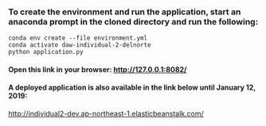 ### To create the environment and run the application, start an anaconda prompt in the cloned directory and run the following:

`conda env create --file environment.yml`  
`conda activate daw-individual-2-delnorte`  
`python application.py`  


#### Open this link in your browser: http://127.0.0.1:8082/

#### A deployed application is also available in the link below until January 12, 2019:  
http://individual2-dev.ap-northeast-1.elasticbeanstalk.com/
